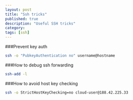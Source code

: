 ```yaml
---
layout: post
title: "Ssh tricks"
published: true
description: "Useful SSH tricks"
category: 
tags: [ssh]
---
```


###Prevent key auth
```bash
ssh -o "PubkeyAuthentication no" username@hostname
```

###How to debug ssh forwarding
```bash
ssh-add -l
```

###How to avoid host key checking
```bash
ssh -o StrictHostKeyChecking=no cloud-user@188.42.225.33
```
